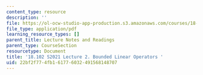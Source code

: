 ```yaml
---
content_type: resource
description: ''
file: https://ol-ocw-studio-app-production.s3.amazonaws.com/courses/18-102-introduction-to-functional-analysis-spring-2021/22bf2f774fb161776032491568148707_MIT18_102s21_lec2.pdf
file_type: application/pdf
learning_resource_types: []
parent_title: Lecture Notes and Readings
parent_type: CourseSection
resourcetype: Document
title: '18.102 S2021 Lecture 2. Bounded Linear Operators '
uid: 22bf2f77-4fb1-6177-6032-491568148707
---
```

